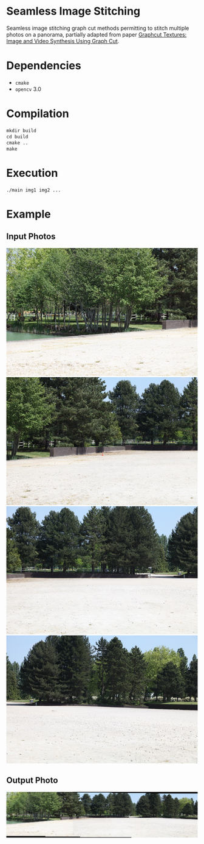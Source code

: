 # Seamless Image Stitching

Seamless image stitching graph cut methods permitting to stitch multiple photos on a panorama, partially adapted from paper [Graphcut Textures: Image and Video Synthesis Using Graph Cut](http://www.cc.gatech.edu/cpl/projects/graphcuttextures/gc-final-lowres.pdf). 

# Dependencies

-   `cmake`
-   `opencv` 3.0

# Compilation

    mkdir build
    cd build
    cmake ..
    make

# Execution

    ./main img1 img2 ...

# Example

## Input Photos

![alt text](./examples/IMG_0034.JPG "Photo 1")
![alt text](./examples/IMG_0035.JPG "Photo 2")
![alt text](./examples/IMG_0036.JPG "Photo 3")
![alt text](./examples/IMG_0037.JPG "Photo 4")

## Output Photo

![alt text](./examples/output_entire.jpg "Output")
